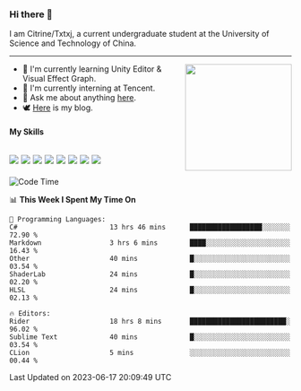 ### Hi there 👋

I am Citrine/Txtxj, a current undergraduate student at the University of Science and Technology of China.

---

<img align="right" height="190" src="http://github-profile-summary-cards.vercel.app/api/cards/stats?username=txtxj&theme=vue">

- 🌱 I'm currently learning Unity Editor & Visual Effect Graph.
- 🐶 I'm currently interning at Tencent.
- 💬 Ask me about anything [here](https://github.com/txtxj/txtxj/issues).
- 🕊️ [Here](https://txtxj.top) is my blog.

#### My Skills

![](https://img.shields.io/badge/C%23-239120?logo=csharp&logoColor=fff)
![](https://img.shields.io/badge/Unity-000000?logo=unity&logoColor=fff)
![](https://img.shields.io/badge/Python-3e74a2?logo=python&logoColor=fff)
![](https://img.shields.io/badge/C++-65318e?logo=cplusplus&logoColor=fff)
![](https://img.shields.io/badge/C-5654a2?logo=c&logoColor=fff)
![](https://img.shields.io/badge/Blender-f5792a?logo=blender&logoColor=fff)
![](https://img.shields.io/badge/MS%20SQL-cc2927?logo=microsoftsqlserver&logoColor=fff)
![](https://img.shields.io/badge/My%20SQL-4479a1?logo=mysql&logoColor=fff)
---

<!--START_SECTION:waka-->
![Code Time](http://img.shields.io/badge/Code%20Time-1%2C029%20hrs%2017%20mins-blue)

📊 **This Week I Spent My Time On** 

```text
💬 Programming Languages: 
C#                       13 hrs 46 mins      ██████████████████░░░░░░░   72.90 % 
Markdown                 3 hrs 6 mins        ████░░░░░░░░░░░░░░░░░░░░░   16.43 % 
Other                    40 mins             █░░░░░░░░░░░░░░░░░░░░░░░░   03.54 % 
ShaderLab                24 mins             █░░░░░░░░░░░░░░░░░░░░░░░░   02.20 % 
HLSL                     24 mins             █░░░░░░░░░░░░░░░░░░░░░░░░   02.13 % 

🔥 Editors: 
Rider                    18 hrs 8 mins       ████████████████████████░   96.02 % 
Sublime Text             40 mins             █░░░░░░░░░░░░░░░░░░░░░░░░   03.54 % 
CLion                    5 mins              ░░░░░░░░░░░░░░░░░░░░░░░░░   00.44 % 
```


 Last Updated on 2023-06-17 20:09:49 UTC
<!--END_SECTION:waka-->
